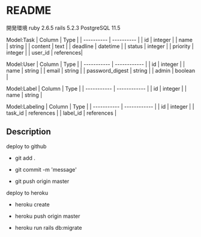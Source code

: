 # README

開発環境
ruby 2.6.5
rails 5.2.3
PostgreSQL 11.5


Model:Task
|  Column    |    Type    |
| ---------- | ---------- |
|  id        |  integer   |
|  name      |  string    |
| content    |  text      |
| deadline   |  datetime  |
| status     |  integer   |
| priority   |  integer   |
|  user_id   |  references|


Model:User
|   Column         |       Type     |
| -----------      | ------------   |
|  id              |   integer      |
|  name            |   string       |
|  email           |   string       |
|  password_digest |   string       |
|  admin           |   boolean      |

Model:Label
|   Column         |       Type     |
| -----------      | ------------   |
|  id              |   integer      |
|  name            |   string       |

Model:Labeling
|   Column         |       Type     |
| -----------      | ------------   |
|  id              |   integer      |
|  task_id         |   references   |
|  label_id        |   references   |


## Description
deploy to github
* git add .
+ git commit -m 'message'
- git push origin master


deploy to heroku
* heroku create
+ heroku push origin master
- heroku run rails db:migrate
